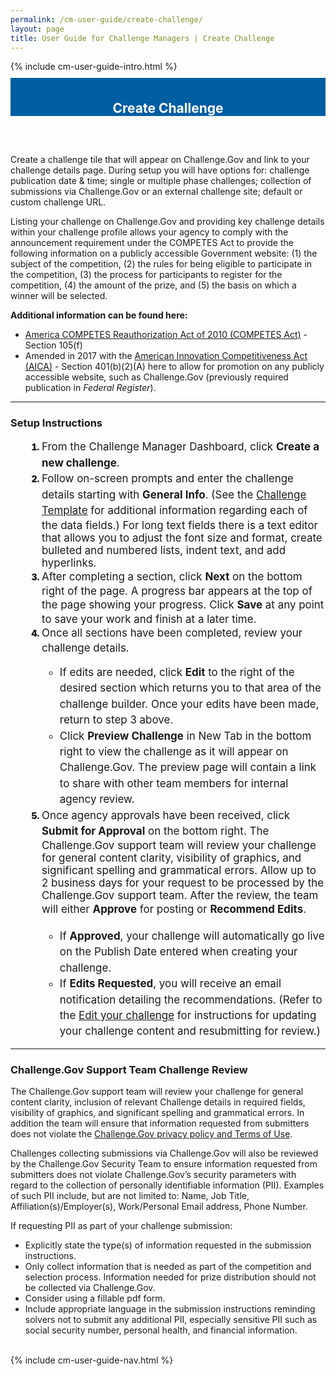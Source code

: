 ```yaml
---
permalink: /cm-user-guide/create-challenge/
layout: page
title: User Guide for Challenge Managers | Create Challenge
---
```

<div class="row">
  <div class="col-sm-12">{% include cm-user-guide-intro.html %}</div>
</div>
<div class="row" style="padding-top: 10px; padding-bottom: 30px;">
  <div class="col-sm-12" style="padding-top: 6px; background-color: #005ea2; color: #ffffff; text-align: center;">
    <h2>Create Challenge</h2>
  </div>
</div>
<div class="row">
  <div class="col-sm-7">
    <p>Create a challenge tile that will appear on Challenge.Gov and link to your challenge details page. During setup you will have options for: challenge publication date & time; single or multiple phase challenges; collection of submissions via Challenge.Gov or an external challenge site; default or custom challenge URL.</p>
    <p>Listing your challenge on Challenge.Gov and providing key challenge details within your challenge profile allows your agency to comply with the announcement requirement under the COMPETES Act to provide the following information on a publicly accessible Government website: (1) the subject of the competition, (2) the rules for being eligible to participate in the competition, (3) the process for participants to register for the competition, (4) the amount of the prize, and (5) the basis on which a winner will be selected.</p>
    <p><strong>Additional information can be found here:</strong></p>
    <ul>
      <li><a href="https://www.congress.gov/111/plaws/publ358/PLAW-111publ358.pdf" target="_blank">America COMPETES Reauthorization Act of 2010 (COMPETES Act)</a> - Section 105(f)</li>
<li>Amended in 2017 with the <a href="https://www.congress.gov/bill/114th-congress/senate-bill/3084/text" target="_blank">American Innovation Competitiveness Act (AICA)</a> - Section 401(b)(2)(A) here to allow for promotion on any publicly accessible website, such as Challenge.Gov (previously required publication in <i>Federal Register</i>).</li>
    </ul>
    <hr>
    <h3>Setup Instructions</h3>
    <ol style="padding-left: 50px;">
      <li style="font-weight:900;"><span style="font-size: 1.06rem; line-height: 1.5; font-weight: 400;">From the Challenge Manager Dashboard, click <b>Create a new challenge</b>.</span></li>
      <li style="font-weight:900;"><span style="font-size: 1.06rem; line-height: 1.5; font-weight: 400;">Follow on-screen prompts and enter the challenge details starting with <b>General Info</b>. (See the <a href="https://www.google.com/url?q=https://portal.challenge.gov/pdfs/creating_new_challenge-2bacf3110244f70dbc8d0f0cd2369aad.pdf?vsn%3Dd&sa=D&source=docs&ust=1686850045261503&usg=AOvVaw3go0HNMBeXrmdZj71zgEIN" target="_blank">Challenge Template</a> for additional information regarding each of the data fields.) For long text fields there is a text editor that allows you to adjust the font size and format, create bulleted and numbered lists, indent text, and add hyperlinks.</span></li>
      <li style="font-weight:900;"><span style="font-size: 1.06rem; line-height: 1.5; font-weight: 400;">After completing a section, click <b>Next</b> on the bottom right of the page. A progress bar appears at the top of the page showing your progress. Click <b>Save</b> at any point to save your work and finish at a later time.</span></li>
      <li style="font-weight:900;"><span style="font-size: 1.06rem; line-height: 1.5; font-weight: 400;">Once all sections have been completed, review your challenge details.
        <ul>
          <li> If edits are needed, click <b>Edit</b> to the right of the desired section which returns you to that area of the challenge builder. Once your edits have been made, return to step 3 above.</li>
          <li>Click <b>Preview Challenge</b> in New Tab in the bottom right to view the challenge as it will appear on Challenge.Gov. The preview page will contain a link to share with other team members for internal agency review.</li>
        </ul>
        </span></li>
      <li style="font-weight:900;"><span style="font-size: 1.06rem; line-height: 1.5; font-weight: 400;">Once agency approvals have been received, click <b>Submit for Approval</b> on the bottom right. The Challenge.Gov support team will review your challenge for general content clarity, visibility of graphics, and significant spelling and grammatical errors. Allow up to 2 business days for your request to be processed by the Challenge.Gov support team. After the review, the team will either <b>Approve</b> for posting or <b>Recommend Edits</b>.
        <ul>
          <li> If <b>Approved</b>, your challenge will automatically go live on the Publish Date entered when creating your challenge.</li>
          <li>If <b>Edits Requested</b>, you will receive an email notification detailing the recommendations. (Refer to the <a href="https://www.challenge.gov/cm-user-guide/edit-draft-challenge/">Edit your challenge</a> for instructions for updating your challenge content and resubmitting for review.)</li>
        </ul>
        </span></li>
    </ol>
    <hr>
    <h3>Challenge.Gov Support Team Challenge Review</h3>
    <p>The Challenge.Gov support team will review your challenge for general content clarity, inclusion of relevant Challenge details in required fields, visibility of graphics, and significant spelling and grammatical errors. In addition the team will ensure that information requested from submitters does not violate the <a href="https://www.challenge.gov/privacy-policy/">Challenge.Gov privacy policy and Terms of Use</a>.</p>


<p>Challenges collecting submissions via Challenge.Gov will also be reviewed by the Challenge.Gov Security Team to ensure information requested from submitters does not violate Challenge.Gov’s security parameters with regard to the collection of personally identifiable information (PII). Examples of such PII include, but are not limited to: Name, Job Title, Affiliation(s)/Employer(s), Work/Personal Email address, Phone Number.  </p>

<p>If requesting PII as part of your challenge submission:</p>
<ul>
  <li>Explicitly state the type(s) of information requested in the submission instructions.</li>
<li>Only collect information that is needed as part of the competition and selection process.  Information needed for prize distribution should not be collected via Challenge.Gov.</li>
<li>Consider using a fillable pdf form. </li>
<li>Include appropriate language in the submission instructions reminding solvers not to submit any additional PII, especially sensitive PII such as social security number, personal health, and financial information.
</li>
</ul>

  </div>
  <div class="col-sm-1">&nbsp;</div>
  <div class="col-sm-4"> {% include cm-user-guide-nav.html %} </div>
</div>
